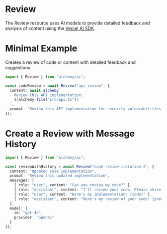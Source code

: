# Review

The Review resource uses AI models to provide detailed feedback and analysis of content using the [Vercel AI SDK](https://sdk.vercel.ai/docs).

# Minimal Example

Creates a review of code or content with detailed feedback and suggestions.

```ts
import { Review } from "alchemy/ai";

const codeReview = await Review("api-review", {
  content: await alchemy`
    Review this API implementation:
    ${alchemy.file("src/api.ts")}
  `,
  prompt: "Review this API implementation for security vulnerabilities, performance issues, and best practices."
});
```

# Create a Review with Message History

```ts
import { Review } from "alchemy/ai";

const reviewWithHistory = await Review("code-review-iteration-2", {
  content: "Updated code implementation",
  prompt: "Review this updated implementation",
  messages: [
    { role: "user", content: "Can you review my code?" },
    { role: "assistant", content: "I'll review your code. Please share it." },
    { role: "user", content: "Here's my implementation: [code]" },
    { role: "assistant", content: "Here's my review of your code: [previous review]" }
  ],
  model: {
    id: "gpt-4o",
    provider: "openai"
  }
});
```
